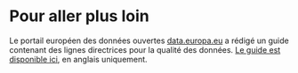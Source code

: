 # Pour aller plus loin

Le portail européen des données ouvertes [data.europa.eu](https://data.europa.eu/) a rédigé un guide contenant des lignes directrices pour la qualité des données. [Le guide est disponible ici](https://op.europa.eu/fr/publication-detail/-/publication/b601d9cc-b3c0-11ec-9d96-01aa75ed71a1), en anglais uniquement.
